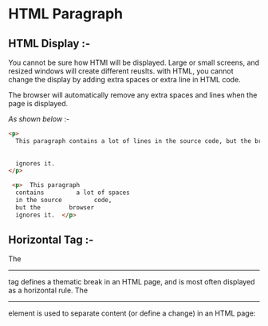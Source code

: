 # HTML Paragraph

## HTML Display :-

You cannot be sure how HTMl will be displayed.
Large or small screens, and resized windows will create different reuslts.
with HTML, you cannot change the display by adding extra spaces or extra line in HTML code.

The browser will automatically remove any extra spaces and lines when the page is displayed.

_As shown below_ :-

```html
<p>
  This paragraph contains a lot of lines in the source code, but the browser
  
  
  ignores it.
</p>
```

```html
 <p>  This paragraph
  contains         a lot of spaces
  in the source         code,
  but the        browser 
  ignores it.  </p>
```  
## Horizontal Tag :-

 The <hr> tag defines a thematic break in an HTML page, and is most often displayed as a horizontal rule.
The <hr> element is used to separate content (or define a change) in an HTML page: 

